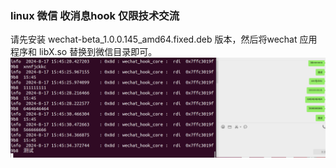 ### linux 微信 收消息hook 仅限技术交流

请先安装 wechat-beta_1.0.0.145_amd64.fixed.deb 版本，然后将wechat 应用程序和 libX.so 替换到微信目录即可。
![contents](./content.png)